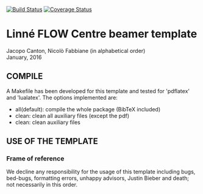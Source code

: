 [![Build Status](https://travis-ci.org/nfabbiane/flowbeamer.svg?branch=master)](https://travis-ci.org/jcanton/mechthesis/builds)
[![Coverage Status](https://coveralls.io/repos/github/nfabbiane/flowbeamer/badge.svg?branch=master)](https://coveralls.io/github/jcanton/mechthesis?branch=master)

# Linné FLOW Centre beamer template

Jacopo Canton, Nicolò Fabbiane (in alphabetical order)<br /> 
January, 2016


## COMPILE
A Makefile has been developed for this template and tested for 'pdflatex' and
'lualatex'. The options implemented are:

 - all(default): compile the whole package (BibTeX included)
 - clean:        clean all auxiliary files (except the pdf)
 - clean:        clean auxiliary files


## USE OF THE TEMPLATE

### Frame of reference


We decline any responsibility for the usage of this template including bugs,
bed-bugs, formatting errors, unhappy advisors, Justin Bieber and death; not 
necessarily in this order.
